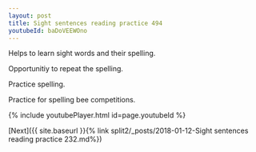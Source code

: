 ```yaml
---
layout: post
title: Sight sentences reading practice 494
youtubeId: baDoVEEWOno
---
```

 
 
Helps to learn sight words and their spelling.

Opportunitiy to repeat the spelling. 

Practice spelling. 
 
Practice for spelling bee competitions. 
 
{% include youtubePlayer.html id=page.youtubeId %}
 
 

[Next]({{ site.baseurl }}{% link  split2/_posts/2018-01-12-Sight sentences reading practice 232.md%})
 
